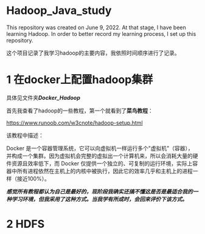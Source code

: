 # Hadoop_Java_study
This repository was created on June 9, 2022. At that stage, I have been learning Hadoop. In order to better record my learning process, I set up this repository.

这个项目记录了我学习hadoop的主要内容，我依照时间顺序进行了记录。

# 1 在docker上配置hadoop集群

具体见文件夹***Docker_Hadoop***

首先我查看了hadoop的一些教程，第一个就看到了**菜鸟教程**：

https://www.runoob.com/w3cnote/hadoop-setup.html

该教程中描述：

Docker 是一个容器管理系统，它可以向虚拟机一样运行多个"虚拟机"（容器），并构成一个集群。因为虚拟机会完整的虚拟出一个计算机来，所以会消耗大量的硬件资源且效率低下，而 Docker 仅提供一个独立的、可复制的运行环境，实际上容器中所有进程依然在主机上的内核中被执行，因此它的效率几乎和主机上的进程一样（接近100%）。

***感觉所有教程都认为自己是最好的，现阶段我确实还搞不懂这是否是最适合我的一种学习环境，但我采用了这种方式。当我学有所成时，会回来评价下该方式。***

# 2 HDFS



